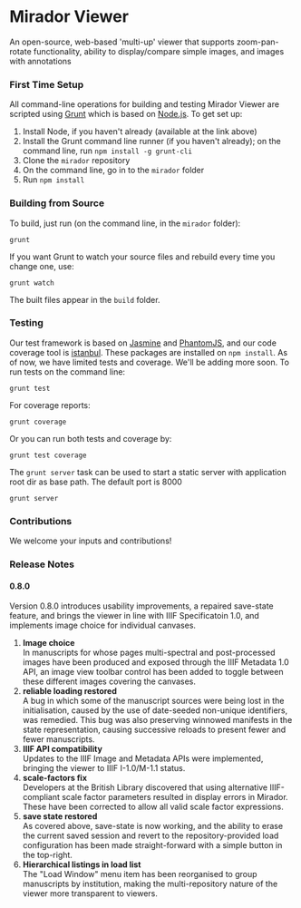 # Mirador Viewer

An open-source, web-based 'multi-up' viewer that supports zoom-pan-rotate functionality, ability to display/compare simple images, and images with annotations

### First Time Setup

All command-line operations for building and testing Mirador Viewer are scripted using [Grunt](http://gruntjs.com/) which is based on [Node.js](http://nodejs.org/). To get set up:

1. Install Node, if you haven't already (available at the link above)
1. Install the Grunt command line runner (if you haven't already); on the command line, run `npm install -g grunt-cli`
1. Clone the `mirador` repository
1. On the command line, go in to the `mirador` folder
1. Run `npm install`

### Building from Source

To build, just run (on the command line, in the `mirador` folder):

    grunt

If you want Grunt to watch your source files and rebuild every time you change one, use:

    grunt watch

The built files appear in the `build` folder.

### Testing

Our test framework is based on [Jasmine](http://pivotal.github.io/jasmine/) and [PhantomJS](http://phantomjs.org/), and our code coverage tool is [istanbul](http://gotwarlost.github.io/istanbul/).
These packages are installed on `npm install`. As of now, we have limited tests and coverage. We'll be adding more soon. To run tests on the command line:

    grunt test

For coverage reports:

    grunt coverage

Or you can run both tests and coverage by:

    grunt test coverage

The `grunt server` task can be used to start a static server with application root dir as base path. The default port is 8000

    grunt server


### Contributions

We welcome your inputs and contributions!

### Release Notes
#### 0.8.0 
Version 0.8.0 introduces usability improvements, a repaired save-state feature, and brings the viewer in line with IIIF Specificatoin 1.0, and implements image choice for individual canvases.   

1. **Image choice**  
In manuscripts for whose pages multi-spectral and post-processed images have been produced and exposed through the IIIF Metadata 1.0 API, an image view toolbar control has been added to toggle between these
different images covering the canvases.
1. **reliable loading restored**  
A bug in which some of the manuscript sources were being lost in the initialisation, caused by the use of date-seeded non-unique identifiers, was remedied. This bug was
also preserving winnowed manifests in the state representation, causing successive reloads to present fewer and fewer manuscripts.
1. **IIIF API compatibility**  
 Updates to the IIIF Image and Metadata APIs were implemented, bringing the viewer to IIIF I-1.0/M-1.1 status.
1. **scale-factors fix**  
Developers at the British Library discovered that using alternative IIIF-compliant scale factor parameters resulted in display errors in Mirador. These have been corrected
to allow all valid scale factor expressions.
1. **save state restored**  
As covered above, save-state is now working, and the ability to erase the current saved session and revert to the repository-provided load configuration has been made
straight-forward with a simple button in the top-right. 
1. **Hierarchical listings in load list**  
The "Load Window" menu item has been reorganised to group manuscripts by institution, making the multi-repository nature of the viewer more transparent to viewers.
